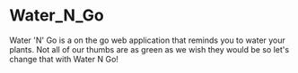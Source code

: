 # Water_N_Go
Water 'N' Go is a on the go web application that reminds you to water your plants. Not all of our thumbs are as green as we wish they would be so let's change that with Water N Go!
